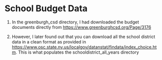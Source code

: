 # School Budget Data
1. In the greenburgh_csd directory, I had downloaded the budget documents directly from https://www.greenburghcsd.org/Page/3176

2. However, I later found out that you can download all the school district data in a clean format as provided in https://www.osc.state.ny.us/localgov/datanstat/findata/index_choice.htm. This is what populates the schooldistrict_all_years directory